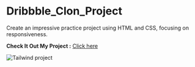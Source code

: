 # Dribbble_Clon_Project

Create an impressive practice project using HTML and CSS, focusing on responsiveness.

**Check It Out My Project :** [Click here](https://sanketp100.github.io/TailwindCSS-Practice-4/)

![Tailwind project](https://github.com/SanketP100/TailwindCSS-Practice-4/assets/153346394/fffde73b-e1c8-49c6-834f-b24306b3cba4)
